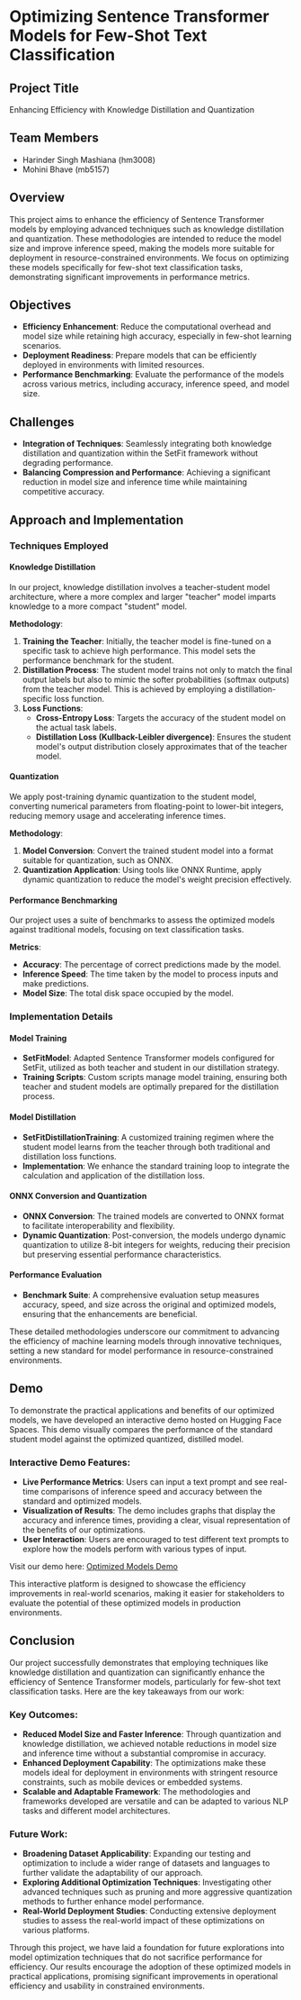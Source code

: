 # Optimizing Sentence Transformer Models for Few-Shot Text Classification

## Project Title
Enhancing Efficiency with Knowledge Distillation and Quantization

## Team Members
- Harinder Singh Mashiana (hm3008)
- Mohini Bhave (mb5157)

## Overview
This project aims to enhance the efficiency of Sentence Transformer models by employing advanced techniques such as knowledge distillation and quantization. These methodologies are intended to reduce the model size and improve inference speed, making the models more suitable for deployment in resource-constrained environments. We focus on optimizing these models specifically for few-shot text classification tasks, demonstrating significant improvements in performance metrics.

## Objectives
- **Efficiency Enhancement**: Reduce the computational overhead and model size while retaining high accuracy, especially in few-shot learning scenarios.
- **Deployment Readiness**: Prepare models that can be efficiently deployed in environments with limited resources.
- **Performance Benchmarking**: Evaluate the performance of the models across various metrics, including accuracy, inference speed, and model size.

## Challenges
- **Integration of Techniques**: Seamlessly integrating both knowledge distillation and quantization within the SetFit framework without degrading performance.
- **Balancing Compression and Performance**: Achieving a significant reduction in model size and inference time while maintaining competitive accuracy.

## Approach and Implementation

### Techniques Employed

#### Knowledge Distillation
In our project, knowledge distillation involves a teacher-student model architecture, where a more complex and larger "teacher" model imparts knowledge to a more compact "student" model.

**Methodology**:
1. **Training the Teacher**: Initially, the teacher model is fine-tuned on a specific task to achieve high performance. This model sets the performance benchmark for the student.
2. **Distillation Process**: The student model trains not only to match the final output labels but also to mimic the softer probabilities (softmax outputs) from the teacher model. This is achieved by employing a distillation-specific loss function.
3. **Loss Functions**:
   - **Cross-Entropy Loss**: Targets the accuracy of the student model on the actual task labels.
   - **Distillation Loss (Kullback-Leibler divergence)**: Ensures the student model's output distribution closely approximates that of the teacher model.

#### Quantization
We apply post-training dynamic quantization to the student model, converting numerical parameters from floating-point to lower-bit integers, reducing memory usage and accelerating inference times.

**Methodology**:
1. **Model Conversion**: Convert the trained student model into a format suitable for quantization, such as ONNX.
2. **Quantization Application**: Using tools like ONNX Runtime, apply dynamic quantization to reduce the model's weight precision effectively.

#### Performance Benchmarking
Our project uses a suite of benchmarks to assess the optimized models against traditional models, focusing on text classification tasks.

**Metrics**:
- **Accuracy**: The percentage of correct predictions made by the model.
- **Inference Speed**: The time taken by the model to process inputs and make predictions.
- **Model Size**: The total disk space occupied by the model.

### Implementation Details

#### Model Training
- **SetFitModel**: Adapted Sentence Transformer models configured for SetFit, utilized as both teacher and student in our distillation strategy.
- **Training Scripts**: Custom scripts manage model training, ensuring both teacher and student models are optimally prepared for the distillation process.

#### Model Distillation
- **SetFitDistillationTraining**: A customized training regimen where the student model learns from the teacher through both traditional and distillation loss functions.
- **Implementation**: We enhance the standard training loop to integrate the calculation and application of the distillation loss.

#### ONNX Conversion and Quantization
- **ONNX Conversion**: The trained models are converted to ONNX format to facilitate interoperability and flexibility.
- **Dynamic Quantization**: Post-conversion, the models undergo dynamic quantization to utilize 8-bit integers for weights, reducing their precision but preserving essential performance characteristics.

#### Performance Evaluation
- **Benchmark Suite**: A comprehensive evaluation setup measures accuracy, speed, and size across the original and optimized models, ensuring that the enhancements are beneficial.

These detailed methodologies underscore our commitment to advancing the efficiency of machine learning models through innovative techniques, setting a new standard for model performance in resource-constrained environments.


## Demo
To demonstrate the practical applications and benefits of our optimized models, we have developed an interactive demo hosted on Hugging Face Spaces. This demo visually compares the performance of the standard student model against the optimized quantized, distilled model.

### Interactive Demo Features:
- **Live Performance Metrics**: Users can input a text prompt and see real-time comparisons of inference speed and accuracy between the standard and optimized models.
- **Visualization of Results**: The demo includes graphs that display the accuracy and inference times, providing a clear, visual representation of the benefits of our optimizations.
- **User Interaction**: Users are encouraged to test different text prompts to explore how the models perform with various types of input.

Visit our demo here: [Optimized Models Demo](some_link)

This interactive platform is designed to showcase the efficiency improvements in real-world scenarios, making it easier for stakeholders to evaluate the potential of these optimized models in production environments.

## Conclusion
Our project successfully demonstrates that employing techniques like knowledge distillation and quantization can significantly enhance the efficiency of Sentence Transformer models, particularly for few-shot text classification tasks. Here are the key takeaways from our work:

### Key Outcomes:
- **Reduced Model Size and Faster Inference**: Through quantization and knowledge distillation, we achieved notable reductions in model size and inference time without a substantial compromise in accuracy.
- **Enhanced Deployment Capability**: The optimizations make these models ideal for deployment in environments with stringent resource constraints, such as mobile devices or embedded systems.
- **Scalable and Adaptable Framework**: The methodologies and frameworks developed are versatile and can be adapted to various NLP tasks and different model architectures.

### Future Work:
- **Broadening Dataset Applicability**: Expanding our testing and optimization to include a wider range of datasets and languages to further validate the adaptability of our approach.
- **Exploring Additional Optimization Techniques**: Investigating other advanced techniques such as pruning and more aggressive quantization methods to further enhance model performance.
- **Real-World Deployment Studies**: Conducting extensive deployment studies to assess the real-world impact of these optimizations on various platforms.

Through this project, we have laid a foundation for future explorations into model optimization techniques that do not sacrifice performance for efficiency. Our results encourage the adoption of these optimized models in practical applications, promising significant improvements in operational efficiency and usability in constrained environments.